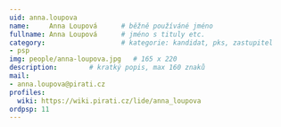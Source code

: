 ```yaml
---
uid: anna.loupova
name:     Anna Loupová  	# běžně používáné jméno
fullname: Anna Loupová  	# jméno s tituly etc.
category:                 	# kategorie: kandidat, pks, zastupitel
- psp
img: people/anna-loupova.jpg   # 165 x 220
description:    	# kratký popis, max 160 znaků
mail:
- anna.loupova@pirati.cz
profiles:
  wiki: https://wiki.pirati.cz/lide/anna_loupova
ordpsp: 11
---
```

